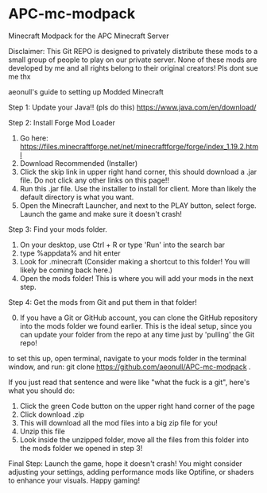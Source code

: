 # APC-mc-modpack
Minecraft Modpack for the APC Minecraft Server

Disclaimer:
This Git REPO is designed to privately distribute these mods to a small group of people to play on our private server. 
None of these mods are developed by me and all rights belong to their original creators! Pls dont sue me thx

aeonull's guide to setting up Modded Minecraft

Step 1: Update your Java!!
(pls do this)
https://www.java.com/en/download/

Step 2: Install Forge Mod Loader
1. Go here: https://files.minecraftforge.net/net/minecraftforge/forge/index_1.19.2.html
2. Download Recommended (Installer)
3. Click the skip link in upper right hand corner, this should download a .jar file. Do not click any other links on this page!!
4. Run this .jar file. Use the installer to install for client. More than likely the default directory is what you want.
5. Open the Minecraft Launcher, and next to the PLAY button, select forge. Launch the game and make sure it doesn't crash!

Step 3: Find your mods folder.
1. On your desktop, use Ctrl + R or type 'Run' into the search bar
2. type %appdata% and hit enter
3. Look for .minecraft
(Consider making a shortcut to this folder! You will likely be coming back here.)
4. Open the mods folder! This is where you will add your mods in the next step.

Step 4: Get the mods from Git and put them in that folder!

0. If you have a Git or GitHub account, you can clone the GitHub repository into the mods folder we found earlier. This is the ideal setup, since you can update your folder from the repo at any time just by 'pulling' the Git repo!

to set this up, open terminal, navigate to your mods folder in the terminal window, and run: 
git clone https://github.com/aeonull/APC-mc-modpack .

If you just read that sentence and were like "what the fuck is a git", here's what you should do:
1. Click the green Code button on the upper right hand corner of the page
2. Click download .zip
3. This will download all the mod files into a big zip file for you!
4. Unzip this file
5. Look inside the unzipped folder, move all the files from this folder into the mods folder we opened in step 3!

Final Step: Launch the game, hope it doesn't crash! You might consider adjusting your settings, adding performance mods like Optifine, or shaders to enhance your visuals. Happy gaming!
